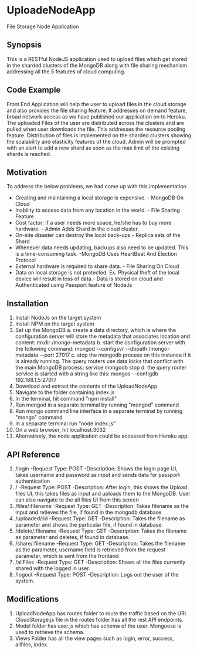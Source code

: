 # UploadeNodeApp
File Storage Node Application

## Synopsis 
This is a RESTful NodeJS application used to upload files which get stored in the sharded clusters of the MongoDB along with file sharing mechanism addressing all the 5 features of cloud computing.

## Code Example 
Front End Application will help the user to upload files in the cloud storage and also provides the file sharing feature. It addresses on demand feature, broad network access as we have published our application on to Heroku. The uploaded Files of the user are distributed across the clusters and are pulled when user downloads the file. This addresses the resource pooling feature. Distribution of files is implemented on the sharded clusters showing the scalability and elasticity features of the cloud. Admin will be prompted with an alert to add a new shard as soon as the max limit of the existing shards is reached.

## Motivation 
To address the below problems, we had come up with this implementation 
-	Creating and maintaining a local storage is expensive. - MongoDB On Cloud 
-	Inability to access data from any location in the world. - File Sharing Feature 
-	Cost factor; If a user needs more space, he/she has to buy more hardware. - Admin Adds Shard in the cloud cluster. 
-	On-site disaster can destroy the local back-ups.- Replica sets of the Shard 
-	Whenever data needs updating, backups also need to be updated. This is a time-consuming task. -MongoDB Uses HeartBeat And Election Protocol 
-	External hardware is required to share data. - File Sharing On Cloud 
-	Data on local storage is not protected. Ex. Physical theft of the local device will result in loss of data.- Data is stored on cloud and Authenticated using Passport feature of NodeJs

## Installation 
1. Install NodeJs on the target system 
2. Install NPM on the target system 
3. Set up the MongoDB 
  a. create a data directory, which is where the configuration server will store the metadata that associates location and content: 
     mkdir /mongo-metadata 
  b. start the configuration server with the following command: 
     mongod --configsvr --dbpath /mongo-metadata --port 27017 
  c. stop the mongodb process on this instance if it is already running. The query routers use data locks that conflict with the main        MongoDB process: service mongodb stop 
  d. the query router service is started with a string like this: 
     mongos --configdb 192.168.1.5:27017 
4. Download and extract the contents of the UploadNodeApp 
5. Navigate to the folder containing index.js 
6. In the terminal, hit command "npm install" 
7. Run mongod in a separate terminal by running "mongod" command 
8. Run mongo command line interface in a separate terminal by running "mongo" command 
9. In a separate terminal run "node index.js" 
10. On a web browser, hit localhost:3032
11. Alternatively, the node application could be accessed from Heroku app.

## API Reference

1. /login 
-Request Type: POST 
-Description: Shows the login page UI, takes username and password as input and sends data for passport authentication 
2. / 
-Request Type: POST 
-Description: After login, this shows the Upload files UI, this takes files as input and uploads them to the MongoDB. User can also navigate to the all files UI from this screen 
3. /files/:filename 
-Request Type: GET 
-Description: Takes filename as the input and retieves the file, if found in the mongodb database. 
4. /uploaded/:id 
-Request Type: GET 
-Description: Takes the filename as parameter and shows the particular file, if found in database. 
5. /delete/:filename 
-Request Type: GET 
-Description: Takes the filename as parameter and deletes, if found in database. 
6. /share/:filename 
-Request Type: GET 
-Description: Takes the filename as the parameter, username field is retrieved from the request parameter, which is sent from the frontend 
7. /allFiles 
-Request Type: GET 
-Description: Shows all the files currently shared with the logged in user. 
8. /logout 
-Request Type: POST 
-Description: Logs out the user of the system. 

## Modifications
1. UploadNodeApp has routes folder to route the traffic based on the URl. CloudStorage.js file in the routes folder has all the rest API endpoints. 
2. Model folder has user.js which has schema of the user. Mongoose is used to retrieve the schema. 
3. Views Folder has all the view pages such as login, error, success, allfiles, index.
